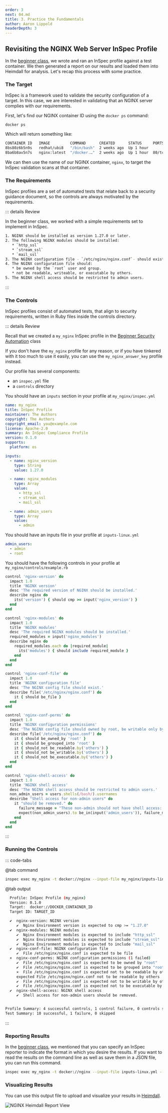 ```yaml
---
order: 3
next: 04.md
title: 3. Practice the Fundamentals
author: Aaron Lippold
headerDepth: 3
---
```

## Revisiting the NGINX Web Server InSpec Profile

In the [beginner class](../beginner/05.md), we wrote and ran an InSpec profile against a test container. We then generated a report on our results and loaded them into Heimdall for analysis. Let's recap this process with some practice.

### The Target

InSpec is a framework used to validate the security configuration of a target. In this case, we are interested in validating that an NGINX server complies with our requirements.

First, let's find our NGINX container ID using the `docker ps` command:

```shell
docker ps
```

Which will return something like:

```sh
CONTAINER ID   IMAGE         COMMAND      CREATED      STATUS     PORTS   NAMES
8bs80z6b5n9s   redhat/ubi8   "/bin/bash"  2 weeks ago  Up 1 hour          redhat8
8ba6b8av5n7s   nginx:latest  "/docker.…"  2 weeks ago  Up 1 hour  80/tcp  nginx
```

We can then use the name of our NGINX container, `nginx`, to target the InSpec validation scans at that container.

### The Requirements

InSpec profiles are a set of automated tests that relate back to a security guidance document, so the controls are always motivated by the requirements.

::: details Review

In the beginner class, we worked with a simple requirements set to implement in InSpec.

```sh
1. NGINX should be installed as version 1.27.0 or later.
2. The following NGINX modules should be installed:
   * `http_ssl`
   * `stream_ssl`
   * `mail_ssl`
3. The NGINX configuration file - `/etc/nginx/nginx.conf`- should exist as a file.
4. The NGINX configuration file should:
   * be owned by the `root` user and group.
   * not be readable, writeable, or executable by others.
5. The NGINX shell access should be restricted to admin users.
```

:::

### The Controls

InSpec profiles consist of automated tests, that align to security requirements, written in Ruby files inside the controls directory.

::: details Review

Recall that we created a `my_nginx` InSpec profile in the [Beginner Security Automation](../beginner/README.md) class

If you don't have the `my_nginx` profile for any reason, or if you have tinkered with it too much to use it easily, you can use the `my_nginx_answer_key` profile instead.

Our profile has several components:

- an `inspec.yml` file
- a `controls` directory

You should have an `inputs` section in your profile at `my_nginx/inspec.yml`

```yaml
name: my_nginx
title: InSpec Profile
maintainer: The Authors
copyright: The Authors
copyright_email: you@example.com
license: Apache-2.0
summary: An InSpec Compliance Profile
version: 0.1.0
supports:
  platform: os

inputs:
  - name: nginx_version
    type: String
    value: 1.27.0

  - name: nginx_modules
    type: Array
    value:
      - http_ssl
      - stream_ssl
      - mail_ssl

  - name: admin_users
    type: Array
    value:
      - admin
```

You should have an inputs file in your profile at `inputs-linux.yml`

```yaml
admin_users:
  - admin
  - root
```

You should have the following controls in your profile at `my_nginx/controls/example.rb`

```ruby
control 'nginx-version' do
  impact 1.0
  title 'NGINX version'
  desc 'The required version of NGINX should be installed.'
  describe nginx do
    its('version') { should cmp >= input('nginx_version') }
  end
end

control 'nginx-modules' do
  impact 1.0
  title 'NGINX modules'
  desc 'The required NGINX modules should be installed.'
  required_modules = input('nginx_modules')
  describe nginx do
    required_modules.each do |required_module|
      its('modules') { should include required_module }
    end
  end
end

control 'nginx-conf-file' do
  impact 1.0
  title 'NGINX configuration file'
  desc 'The NGINX config file should exist.'
  describe file('/etc/nginx/nginx.conf') do
    it { should be_file }
  end
end

control 'nginx-conf-perms' do
  impact 1.0
  title 'NGINX configuration permissions'
  desc 'The NGINX config file should owned by root, be writable only by owner, and not writeable or and readable by others.'
  describe file('/etc/nginx/nginx.conf') do
    it { should be_owned_by 'root' }
    it { should be_grouped_into 'root' }
    it { should_not be_readable.by('others') }
    it { should_not be_writable.by('others') }
    it { should_not be_executable.by('others') }
  end
end

control 'nginx-shell-access' do
  impact 1.0
  title 'NGINX shell access'
  desc 'The NGINX shell access should be restricted to admin users.'
  non_admin_users = users.shells(/bash/).usernames
  describe "Shell access for non-admin users" do
    it "should be removed." do
      failure_message = "These non-admin should not have shell access: #{non_admin_users.join(", ")}"
      expect(non_admin_users).to be_in(input('admin_users')), failure_message
    end
  end
end
```

:::

### Running the Controls

::: code-tabs

@tab command

```sh
inspec exec my_nginx -t docker://nginx --input-file my_nginx/inputs-linux.yml 
```

@tab output

```sh
  Profile: InSpec Profile (my_nginx)
  Version: 0.1.0
  Target:  docker://DOCKER_CONTAINER_ID
  Target ID: TARGET_ID

  ✔  nginx-version: NGINX version
     ✔  Nginx Environment version is expected to cmp >= "1.27.0"
  ✔  nginx-modules: NGINX modules
     ✔  Nginx Environment modules is expected to include "http_ssl"
     ✔  Nginx Environment modules is expected to include "stream_ssl"
     ✔  Nginx Environment modules is expected to include "mail_ssl"
  ✔  nginx-conf-file: NGINX configuration file
     ✔  File /etc/nginx/nginx.conf is expected to be file
  ×  nginx-conf-perms: NGINX configuration permissions (1 failed)
     ✔  File /etc/nginx/nginx.conf is expected to be owned by "root"
     ✔  File /etc/nginx/nginx.conf is expected to be grouped into "root"
     ×  File /etc/nginx/nginx.conf is expected not to be readable by others
     expected File /etc/nginx/nginx.conf not to be readable by others
     ✔  File /etc/nginx/nginx.conf is expected not to be writable by others
     ✔  File /etc/nginx/nginx.conf is expected not to be executable by others
  ✔  nginx-shell-access: NGINX shell access
     ✔  Shell access for non-admin users should be removed.


Profile Summary: 4 successful controls, 1 control failure, 0 controls skipped
Test Summary: 10 successful, 1 failure, 0 skipped
```

:::

### Reporting Results

In the [beginner class](../beginner/08.md), we mentioned that you can specify an InSpec reporter to indicate the format in which you desire the results. If you want to read the results on the command line as well as save them in a JSON file, you can run this command.

```sh
inspec exec my_nginx -t docker://nginx --input-file inputs-linux.yml --reporter cli json:my_nginx_results.json --enhanced-outcomes
```

### Visualizing Results

You can use this output file to upload and visualize your results in [Heimdall](https://heimdall-lite.mitre.org/).

![NGINX Heimdall Report View](../../assets/img/NGINX_Heimdall_Report_View.png)
